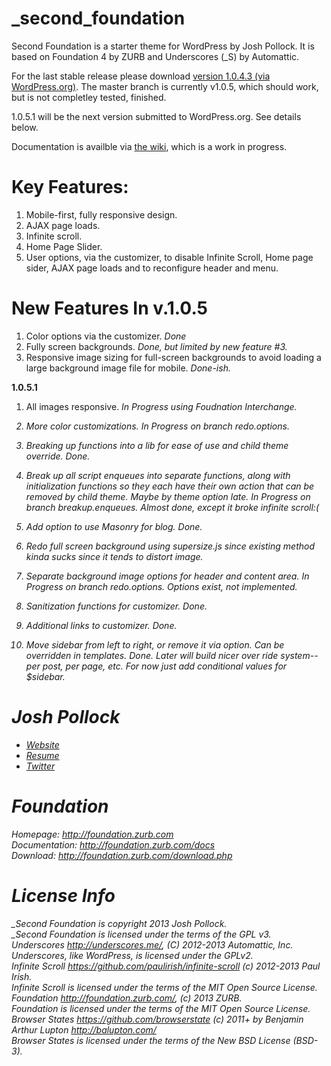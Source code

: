 _second_foundation
==================
Second Foundation is a starter theme for WordPress by Josh Pollock. It is based on Foundation 4 by ZURB and Underscores (_S) by Automattic.

For the last stable release please download [version 1.0.4.3 (via WordPress.org)](http://wordpress.org/themes/download/_second-foundation.1.0.4.3.zip). The master branch is currently v1.0.5, which should work, but is not completley tested, finished.

1.0.5.1 will be the next version submitted to WordPress.org. See details below.

Documentation is availble via [the wiki](https://github.com/Shelob9/_second_foundation/wiki), which is a work in progress.

Key Features:
============
1) Mobile-first, fully responsive design.<br />
2) AJAX page loads.<br />
3) Infinite scroll.<br />
5) Home Page Slider.<br />
6) User options, via the customizer, to disable Infinite Scroll, Home page sider, AJAX page loads and to reconfigure header and menu.

New Features In v.1.0.5
==========================
1) Color options via the customizer. <em>Done</em><br />
2) Fully screen backgrounds. <em>Done, but limited by new feature #3.</em><br />
3) Responsive image sizing for full-screen backgrounds to avoid loading a large background image file for mobile. <em>Done-ish.</em>

<strong>1.0.5.1</strong>

1) All images responsive. <em>In Progress using Foudnation Interchange.</e>

2) More color customizations. <em>In Progress on branch redo.options.</em>

3) Breaking up functions into a lib for ease of use and child theme override. <em>Done.</em>

4) Break up all script enqueues into separate functions, along with initialization functions so they each have their own action that can be removed by child theme. Maybe by theme option late. <em>In Progress on branch breakup.enqueues. Almost done, except it broke infinite scroll:(</em>

5) Add option to use Masonry for blog. <em>Done.</em>

6) Redo full screen background using supersize.js since existing method kinda sucks since it tends to distort image.

7) Separate background image options for header and content area. <em>In Progress on branch redo.options. Options exist, not implemented.</em>

8) Sanitization functions for customizer. <em>Done</em>.

9) Additional links to customizer. <em>Done</em>.

10) Move sidebar from left to right, or remove it via option. Can be overridden in templates. <em>Done</em>. Later will build nicer over ride system--per post, per page, etc. For now just add conditional values for $sidebar.



Josh Pollock
============
* [Website](http://ComplexWaveform.com)<br />
* [Resume](http://ComplexWaveform.com/jp/Resume)<br />
* [Twitter](http://twitter.com/Josh412)

Foundation
==========
Homepage:      http://foundation.zurb.com<br />
Documentation: http://foundation.zurb.com/docs<br />
Download:      http://foundation.zurb.com/download.php


License Info
============
_Second Foundation is copyright 2013 Josh Pollock.<br />
_Second Foundation is licensed under the terms of the GPL v3.<br />
Underscores http://underscores.me/, (C) 2012-2013 Automattic, Inc.<br />
Underscores, like WordPress, is licensed under the GPLv2.<br />
Infinite Scroll https://github.com/paulirish/infinite-scroll (c) 2012-2013 Paul Irish.<br />
Infinite Scroll is licensed under the terms of the MIT Open Source License.<br />
Foundation http://foundation.zurb.com/, (c) 2013 ZURB.<br />
Foundation is licensed under the terms of the MIT Open Source License.<br />
Browser States https://github.com/browserstate (c) 2011+ by Benjamin Arthur Lupton http://balupton.com/<br />
Browser States is licensed under the terms of the New BSD License (BSD-3).<br />

